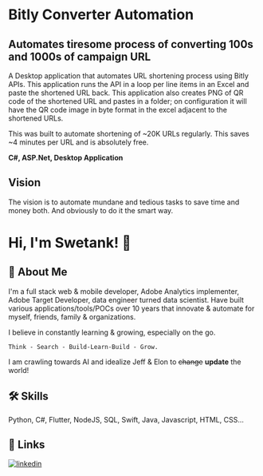 # Bitly Converter Automation

## Automates tiresome process of converting 100s and 1000s of campaign URL
A Desktop application that automates URL shortening process using Bitly APIs. This application runs the API in a loop per line items in an Excel and paste the shortened URL back. This application also creates PNG of QR code of the shortened URL and pastes in a folder; on configuration it will have the QR code image in byte format in the excel adjacent to the shortened URLs. 

This was built to automate shortening of ~20K URLs regularly. This saves ~4 minutes per URL and is absolutely free.

**C#, ASP.Net, Desktop Application**
## Vision

The vision is to automate mundane and tedious tasks to save time and money both. And obviously to do it the smart way.



# Hi, I'm Swetank! 👋


## 🚀 About Me
I'm a full stack web & mobile developer, Adobe Analytics implementer, Adobe Target Developer, data engineer turned data scientist. Have built various applications/tools/POCs over 10 years that innovate & automate for myself, friends, family & organizations.

I believe in constantly learning & growing, especially on the go.

    Think - Search - Build-Learn-Build - Grow.

I am crawling towards AI and idealize Jeff & Elon to ~~change~~ **update** the world!
## 🛠 Skills
Python, C#, Flutter, NodeJS, SQL, Swift, Java, Javascript, HTML, CSS...


## 🔗 Links
[![linkedin](https://img.shields.io/badge/linkedin-0A66C2?style=for-the-badge&logo=linkedin&logoColor=white)](https://www.linkedin.com/in/swetank-kakarla-793a9873/)
